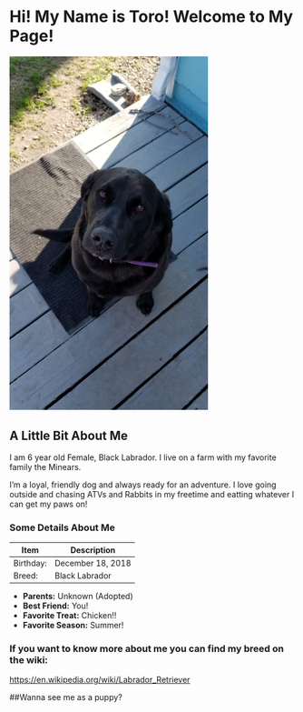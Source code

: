 # Hi! My Name is Toro! Welcome to My Page!
<img src="https://github.com/LL2323/Markdown/blob/main/20210328_172249.jpg" width="350">

## A Little Bit About Me

I am 6 year old Female, Black Labrador. I live on a farm with my favorite family the Minears. 

I’m a loyal, friendly dog and always ready for an adventure. I love going outside and chasing ATVs and Rabbits in my freetime and eatting whatever I can get my paws on!

### Some Details About Me

| Item | Description |
| ----------- | ----------- |
| Birthday: | December 18, 2018 |
| Breed: | Black Labrador |

 - **Parents:** Unknown (Adopted)
 - **Best Friend:** You!
 - **Favorite Treat:** Chicken!!
 - **Favorite Season:** Summer!

### If you want to know more about me you can find my breed on the wiki:
https://en.wikipedia.org/wiki/Labrador_Retriever

##Wanna see me as a puppy?
